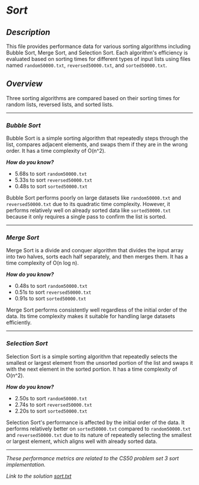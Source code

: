 # *Sort*

## *Description*
This file provides performance data for various sorting algorithms including Bubble Sort, Merge Sort, and Selection Sort. Each algorithm's efficiency is evaluated based on sorting times for different types of input lists using files named `random50000.txt`, `reversed50000.txt`, and `sorted50000.txt`.

## *Overview*
Three sorting algorithms are compared based on their sorting times for random lists, reversed lists, and sorted lists.

---

### *Bubble Sort*
Bubble Sort is a simple sorting algorithm that repeatedly steps through the list, compares adjacent elements, and swaps them if they are in the wrong order. It has a time complexity of O(n^2).

***How do you know?***
- 5.68s to sort `random50000.txt`
- 5.33s to sort `reversed50000.txt`
- 0.48s to sort `sorted50000.txt`

Bubble Sort performs poorly on large datasets like `random50000.txt` and `reversed50000.txt` due to its quadratic time complexity. However, it performs relatively well on already sorted data like `sorted50000.txt` because it only requires a single pass to confirm the list is sorted.

---

### *Merge Sort*
Merge Sort is a divide and conquer algorithm that divides the input array into two halves, sorts each half separately, and then merges them. It has a time complexity of O(n log n).

***How do you know?***
- 0.48s to sort `random50000.txt`
- 0.51s to sort `reversed50000.txt`
- 0.91s to sort `sorted50000.txt`

Merge Sort performs consistently well regardless of the initial order of the data. Its time complexity makes it suitable for handling large datasets efficiently.

---

### *Selection Sort*
Selection Sort is a simple sorting algorithm that repeatedly selects the smallest or largest element from the unsorted portion of the list and swaps it with the next element in the sorted portion. It has a time complexity of O(n^2).

***How do you know?***
- 2.50s to sort `random50000.txt`
- 2.74s to sort `reversed50000.txt`
- 2.20s to sort `sorted50000.txt`

Selection Sort's performance is affected by the initial order of the data. It performs relatively better on `sorted50000.txt` compared to `random50000.txt` and `reversed50000.txt` due to its nature of repeatedly selecting the smallest or largest element, which aligns well with already sorted data.

---

*These performance metrics are related to the CS50 problem set 3 sort implementation.*

*Link to the solution [sort.txt](https://github.com/Lei0x1/cs50-2024/blob/main/Week-3-Algorithms/src/sort.txt)*